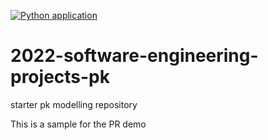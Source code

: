 [![Python application](https://github.com/Ellmen/pharmokinetics/actions/workflows/python-app.yml/badge.svg)](https://github.com/Ellmen/pharmokinetics/actions/workflows/python-app.yml)

# 2022-software-engineering-projects-pk
starter pk modelling repository

This is a sample for the PR demo
